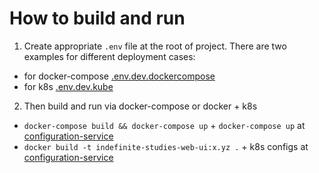 # How to build and run
1. Create appropriate `.env` file at the root of project. There are two examples for different deployment cases:

 - for docker-compose [.env.dev.dockercompose](https://github.com/ArtemVoronov/indefinite-studies-web-ui/blob/main/.env.dev.dockercompose)
 - for k8s [.env.dev.kube](https://github.com/ArtemVoronov/indefinite-studies-web-ui/blob/main/.env.dev.kube)

2. Then build and run via docker-compose or docker + k8s
 - `docker-compose build && docker-compose up` + `docker-compose up` at [configuration-service ](https://github.com/ArtemVoronov/indefinite-studies-configuration-service)
 - `docker build -t indefinite-studies-web-ui:x.yz .` + k8s configs at [configuration-service ](https://github.com/ArtemVoronov/indefinite-studies-configuration-service)